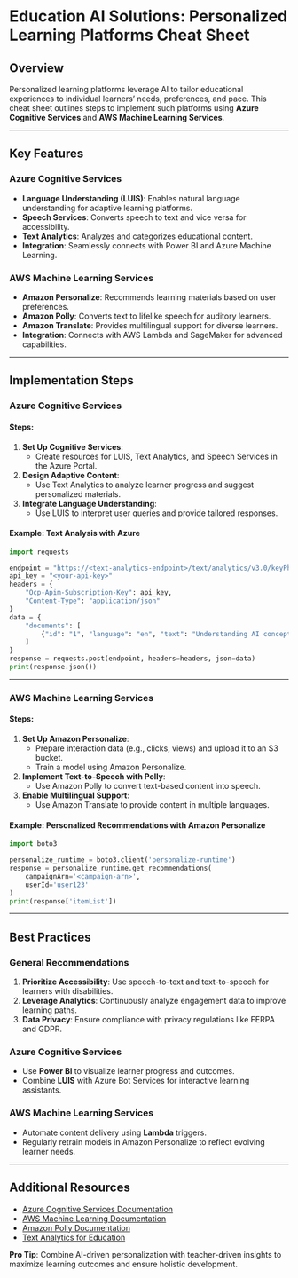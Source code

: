 # Education AI Solutions: Personalized Learning Platforms Cheat Sheet

## Overview
Personalized learning platforms leverage AI to tailor educational experiences to individual learners’ needs, preferences, and pace. This cheat sheet outlines steps to implement such platforms using **Azure Cognitive Services** and **AWS Machine Learning Services**.

---

## Key Features

### Azure Cognitive Services
- **Language Understanding (LUIS)**: Enables natural language understanding for adaptive learning platforms.
- **Speech Services**: Converts speech to text and vice versa for accessibility.
- **Text Analytics**: Analyzes and categorizes educational content.
- **Integration**: Seamlessly connects with Power BI and Azure Machine Learning.

### AWS Machine Learning Services
- **Amazon Personalize**: Recommends learning materials based on user preferences.
- **Amazon Polly**: Converts text to lifelike speech for auditory learners.
- **Amazon Translate**: Provides multilingual support for diverse learners.
- **Integration**: Connects with AWS Lambda and SageMaker for advanced capabilities.

---

## Implementation Steps

### Azure Cognitive Services

#### Steps:
1. **Set Up Cognitive Services**:
   - Create resources for LUIS, Text Analytics, and Speech Services in the Azure Portal.
2. **Design Adaptive Content**:
   - Use Text Analytics to analyze learner progress and suggest personalized materials.
3. **Integrate Language Understanding**:
   - Use LUIS to interpret user queries and provide tailored responses.

#### Example: Text Analysis with Azure
```python
import requests

endpoint = "https://<text-analytics-endpoint>/text/analytics/v3.0/keyPhrases"
api_key = "<your-api-key>"
headers = {
    "Ocp-Apim-Subscription-Key": api_key,
    "Content-Type": "application/json"
}
data = {
    "documents": [
        {"id": "1", "language": "en", "text": "Understanding AI concepts is important for students."}
    ]
}
response = requests.post(endpoint, headers=headers, json=data)
print(response.json())
```

---

### AWS Machine Learning Services

#### Steps:
1. **Set Up Amazon Personalize**:
   - Prepare interaction data (e.g., clicks, views) and upload it to an S3 bucket.
   - Train a model using Amazon Personalize.
2. **Implement Text-to-Speech with Polly**:
   - Use Amazon Polly to convert text-based content into speech.
3. **Enable Multilingual Support**:
   - Use Amazon Translate to provide content in multiple languages.

#### Example: Personalized Recommendations with Amazon Personalize
```python
import boto3

personalize_runtime = boto3.client('personalize-runtime')
response = personalize_runtime.get_recommendations(
    campaignArn='<campaign-arn>',
    userId='user123'
)
print(response['itemList'])
```

---

## Best Practices

### General Recommendations
1. **Prioritize Accessibility**: Use speech-to-text and text-to-speech for learners with disabilities.
2. **Leverage Analytics**: Continuously analyze engagement data to improve learning paths.
3. **Data Privacy**: Ensure compliance with privacy regulations like FERPA and GDPR.

### Azure Cognitive Services
- Use **Power BI** to visualize learner progress and outcomes.
- Combine **LUIS** with Azure Bot Services for interactive learning assistants.

### AWS Machine Learning Services
- Automate content delivery using **Lambda** triggers.
- Regularly retrain models in Amazon Personalize to reflect evolving learner needs.

---

## Additional Resources
- [Azure Cognitive Services Documentation](https://learn.microsoft.com/en-us/azure/cognitive-services/)
- [AWS Machine Learning Documentation](https://docs.aws.amazon.com/machine-learning/)
- [Amazon Polly Documentation](https://docs.aws.amazon.com/polly/)
- [Text Analytics for Education](https://learn.microsoft.com/en-us/azure/cognitive-services/text-analytics/)

**Pro Tip**: Combine AI-driven personalization with teacher-driven insights to maximize learning outcomes and ensure holistic development.
